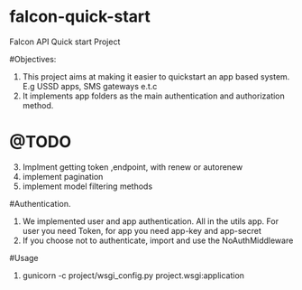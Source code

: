 # falcon-quick-start
Falcon API Quick start Project

#Objectives:

1. This project aims at making it easier to quickstart an app based system. E.g USSD apps, SMS gateways e.t.c
2. It implements app folders as the main authentication and authorization method.


# @TODO
3. Implment getting token ,endpoint, with renew or autorenew
4. implement pagination
5. implement model filtering methods


#Authentication.
 1. We implemented user and app authentication. All in the utils app. For user you need Token, for app you need app-key and app-secret
 2. If you choose not to authenticate, import and use the NoAuthMiddleware


#Usage

1. gunicorn -c project/wsgi_config.py project.wsgi:application

